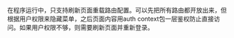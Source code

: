 在程序运行中，只支持刷新页面重载路由配置。可以先把所有路由都开放出来，但根据用户权限来隐藏菜单，之后页面内容用auth context包一层鉴权防止直接访问。如果用户权限不够，则需要刷新页面并重新登录。

